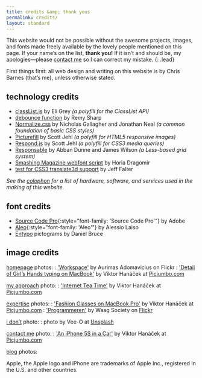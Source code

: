 ```yaml
---
title: credits &amp; thank yous
permalink: credits/
layout: standard
---
```


This website would not be possible without the awesome projects, images, and fonts made freely available by the lovely people mentioned on this page. If your name’s on the list, **thank you!** If it isn’t and should be, my apologies—please [contact me](mailto:mail@cjbarnes.co.uk) so I can correct my mistake.
{: .lead}

First things first: all web design and writing on this website is by Chris Barnes (that’s me), unless otherwise stated.

## technology credits

* [classList.js](https://github.com/eligrey/classList.js/) by Eli Grey *(a polyfill for the ClassList API)*
* [debounce function](http://remysharp.com/2010/07/21/throttling-function-calls/ "blog post: 'Throttling function calls'") by Remy Sharp
* [Normalize.css](http://necolas.github.io/normalize.css/) by Nicholas Gallagher and Jonathan Neal *(a common foundation of basic CSS styles)*
* [Picturefill](http://scottjehl.github.io/picturefill) by Scott Jehl *(a polyfill for HTML5 responsive images)*
* [Respond.js](https://github.com/scottjehl/Respond) by Scott Jehl *(a polyfill for CSS3 media queries)*
* [Responsable](http://responsablecss.com) by Abban Dunne and James Wilson *(a Less-based grid system)*
* [Smashing Magazine webfont script](https://gist.github.com/hdragomir/8f00ce2581795fd7b1b7) by Horia Dragomir
* [test for CSS3 translate3d support](http://stackoverflow.com/a/11870053) by Jeff Falter

*See the [colophon](/colophon/) for a list of hardware, software, and services used in the making of this website.*

## font credits

* [Source Code Pro](https://github.com/adobe/source-code-pro){:style="font-family: 'Source Code Pro'"} by Adobe
* [Aleo](http://fontfabric.com/aleo-free-font/){:style="font-family: 'Aleo'"} by Alessio Laiso
* [Entypo](http://www.entypo.com) pictograms by Daniel Bruce

## image credits

[homepage](/) photos:
:  ['Workspace'](https://www.flickr.com/photos/needoptic/13888268326/in/set-72157643518962765) by Aurimas Adomavicius on Flickr
:	['Detail of Girl’s Hands typing on MacBook'](http://picjumbo.com/detail-of-girls-hands-typing-on-macbook/) by Viktor Hanáček at [Picjumbo.com](http://picjumbo.com)
   
[my  approach](/whatido/approach/) photo:
:  ['Internet Tea Time'](http://picjumbo.com/internet-tea-time/) by Viktor Hanáček at [Picjumbo.com](http://picjumbo.com)
   
[expertise](/whatido/expertise/) photos:
:  ['Fashion Glasses on MacBook Pro'](http://picjumbo.com/fashion-glasses-on-macbook-pro/) by Viktor Hanáček at [Picjumbo.com](http://picjumbo.com)
:  ['Programmeren'](https://www.flickr.com/photos/waagsociety/8536919558/) by Waag Society on [Flickr](https://www.flickr.com/photos/waagsociety/)
   
[i don’t](/whatido/idont) photo:
:  photo by Vee-O at [Unsplash](http://unsplash.com)
   
[contact me](/contact/) photo:
:  ['An iPhone 5S in a Car'](http://picjumbo.com/an-iphone-5s-in-a-car/) by Viktor Hanáček at [Picjumbo.com](http://picjumbo.com)
   
[blog](/blog/) photos:
   

Apple, the Apple logo and iPhone are trademarks of Apple Inc., registered in the U.S. and other countries.

